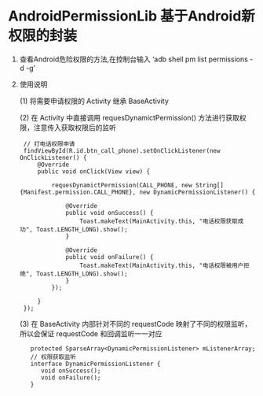 # AndroidPermissionLib 基于Android新权限的封装
1. 查看Android危险权限的方法,在控制台输入 ‘adb shell pm list permissions -d -g’
2. 使用说明

   (1) 将需要申请权限的 Activity 继承 BaseActivity
   
   (2) 在 Activity 中直接调用 requesDynamictPermission() 方法进行获取权限，注意传入获取权限后的监听
   
        // 打电话权限申请
        findViewById(R.id.btn_call_phone).setOnClickListener(new OnClickListener() {
            @Override
            public void onClick(View view) {

                requesDynamictPermission(CALL_PHONE, new String[]{Manifest.permission.CALL_PHONE}, new DynamicPermissionListener() {

                    @Override
                    public void onSuccess() {
                        Toast.makeText(MainActivity.this, "电话权限获取成功", Toast.LENGTH_LONG).show();
                    }

                    @Override
                    public void onFailure() {
                        Toast.makeText(MainActivity.this, "电话权限被用户拒绝", Toast.LENGTH_LONG).show();
                    }
                });

            }
        });
        
      (3) 在 BaseActivity 内部针对不同的 requestCode 映射了不同的权限监听，所以会保证 requestCode 和回调监听一一对应
      
          protected SparseArray<DynamicPermissionListener> mListenerArray;
          // 权限获取监听
          interface DynamicPermissionListener {
             void onSuccess();
             void onFailure();
          }
